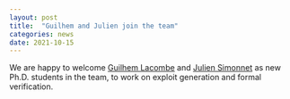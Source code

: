 ```yaml
---
layout: post
title:  "Guilhem and Julien join the team"
categories: news
date: 2021-10-15
---
```

We are happy to welcome [Guilhem Lacombe][guilhem] and [Julien Simonnet][julien] as new Ph.D. students in the team, to work on exploit generation and formal verification. 

[guilhem]: https://binsec.github.io/people/1970/01/01/lacombe.html 
[julien]: https://binsec.github.io/people/1970/01/01/simmonet.html